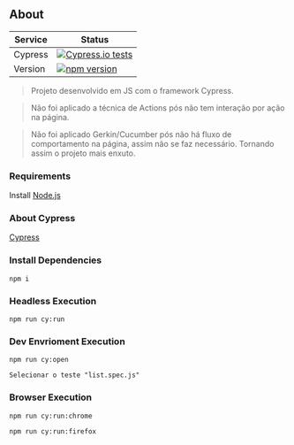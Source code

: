 ## About ##

| Service       | Status  |
| ------------- |---------|
|Cypress        |  [![Cypress.io tests](https://img.shields.io/badge/cypress.io-tests-green.svg?style=flat-square)](https://cypress.io)|
|Version        | [![npm version](https://badge.fury.io/js/cypress.svg)](https://badge.fury.io/js/cypress)|

> Projeto desenvolvido em JS com o framework Cypress.

> Não foi aplicado a técnica de Actions pós não tem interação por ação na página.

> Não foi aplicado Gerkin/Cucumber pós não há fluxo de comportamento na página, assim não se faz necessário. Tornando assim o projeto mais enxuto.

### Requirements ###

Install [Node.js](https://nodejs.org/en/download/)

### About Cypress ###

[Cypress](http://cypress.io)

### Install Dependencies ###
```npm i```

### Headless Execution ###
```npm run cy:run```

### Dev Envrioment Execution ###
```npm run cy:open```

```Selecionar o teste "list.spec.js"```

### Browser Execution ###
```npm run cy:run:chrome```

```npm run cy:run:firefox```